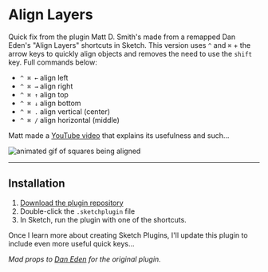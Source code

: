 # Align Layers
Quick fix from the plugin Matt D. Smith's made from a remapped Dan Eden's "Align Layers" shortcuts in Sketch. This version uses `^` and `⌘` + the arrow keys to quickly align objects and removes the need to use the `shift` key. Full commands below:

- `^ ⌘ ←` align left
- `^ ⌘ →` align right
- `^ ⌘ ↑` align top
- `^ ⌘ ↓` align bottom
- `^ ⌘ .` align vertical (center)
- `^ ⌘ /` align horizontal (middle)

Matt made a [YouTube video](https://www.youtube.com/watch?v=Wk5pYsy4OEE) that explains its usefulness and such...

![animated gif of squares being aligned](https://d3vv6lp55qjaqc.cloudfront.net/items/3e3i2R3u1g3V1C1N3W0s/align-objects.gif?X-CloudApp-Visitor-Id=357730&v=7bc6afe5)

---

## Installation
1. [Download the plugin repository](https://github.com/mds/sketch-shortcuts/archive/master.zip)
2. Double-click the `.sketchplugin` file
3. In Sketch, run the plugin with one of the shortcuts.

Once I learn more about creating Sketch Plugins, I'll update this plugin to include even more useful quick keys...

_Mad props to [Dan Eden](http://twitter.com/_dte) for the original plugin._
